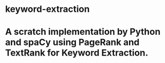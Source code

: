 # keyword-extraction
# A scratch implementation by Python and spaCy using PageRank and TextRank for Keyword Extraction.
